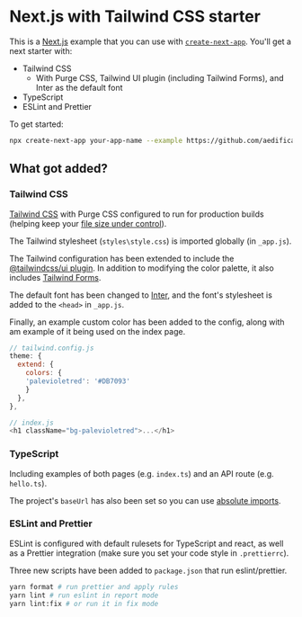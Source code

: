 # Next.js with Tailwind CSS starter

This is a [Next.js] example that you can use with [`create-next-app`][create-next-app]. You'll get a next starter with:

- Tailwind CSS 
  - With Purge CSS, Tailwind UI plugin (including Tailwind Forms), and Inter as the default font
- TypeScript
- ESLint and Prettier

To get started:

```bash
npx create-next-app your-app-name --example https://github.com/aedificatorum/next-starters/tree/master/tailwind
```

## What got added?

### Tailwind CSS

[Tailwind CSS] with Purge CSS configured to run for production builds (helping keep your [file size under control]).

The Tailwind stylesheet (`styles\style.css`) is imported globally (in `_app.js`).

The Tailwind configuration has been extended to include the [@tailwindcss/ui plugin].  In addition to modifying the color palette, it also includes [Tailwind Forms].

The default font has been changed to [Inter], and the font's stylesheet is added to the `<head>` in `_app.js`.

Finally, an example custom color has been added to the config, along with am example of it being used on the index page.

```js
// tailwind.config.js
theme: {
  extend: {
    colors: {
    'palevioletred': '#DB7093'
    } 
  },
},

// index.js
<h1 className="bg-palevioletred">...</h1>
```

### TypeScript

Including examples of both pages (e.g. `index.ts`) and an API route (e.g. `hello.ts`).

The project's `baseUrl` has also been set so you can use [absolute imports].

### ESLint and Prettier

ESLint is configured with default rulesets for TypeScript and react, as well as a Prettier integration (make sure you set your code style in `.prettierrc`).

Three new scripts have been added to `package.json` that run eslint/prettier.

```bash
yarn format # run prettier and apply rules
yarn lint # run eslint in report mode
yarn lint:fix # or run it in fix mode
```

[next.js]: https://nextjs.org/
[create-next-app]: https://github.com/zeit/next.js/tree/canary/packages/create-next-app.
[tailwind css]: https://tailwindcss.com/
[file size under control]: https://tailwindcss.com/docs/controlling-file-size/
[absolute imports]: https://tjaddison.com/blog/2020/04/absolute-imports-with-react/
[@tailwindcss/ui plugin]: https://tailwindui.com/documentation#how-tailwindcss-ui-extends-tailwind
[Tailwind Forms]: https://tailwindcss-custom-forms.netlify.app/
[Inter]: https://rsms.me/inter/